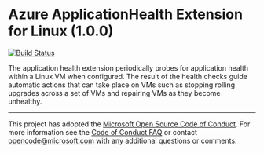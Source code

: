 # Azure ApplicationHealth Extension for Linux (1.0.0)
[![Build Status](https://travis-ci.org/Azure/applicationhealth-extension-linux.svg?branch=master)](https://travis-ci.org/Azure/applicationhealth-extension-linux)

The application health extension periodically probes for application health within a Linux VM when configured.
The result of the health checks guide automatic actions that can take place on VMs such as stopping rolling upgrades
across a set of VMs and repairing VMs as they become unhealthy.

-----
This project has adopted the [Microsoft Open Source Code of Conduct](https://opensource.microsoft.com/codeofconduct/). For more information see the [Code of Conduct FAQ](https://opensource.microsoft.com/codeofconduct/faq/) or contact [opencode@microsoft.com](mailto:opencode@microsoft.com) with any additional questions or comments.
